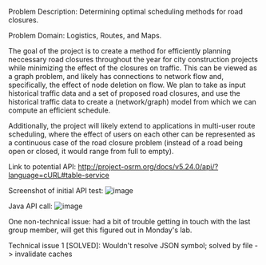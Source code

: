 Problem Description: Determining optimal scheduling methods for road closures.

Problem Domain: Logistics, Routes, and Maps.

The goal of the project is to create a method for efficiently planning neccessary road closures throughout the year for city construction projects
while minimizing the effect of the closures on traffic. This can be viewed as a graph problem, and likely has connections to network flow and, specifically, 
the effect of node deletion on flow.
We plan to take as input historical traffic data and a set of proposed road closures, and use the historical traffic data to create a (network/graph) model from which
we can compute an efficient schedule.

Additionally, the project will likely extend to applications in multi-user route scheduling, where the effect of users on each other can be represented as
a continuous case of the road closure problem (instead of a road being open or closed, it would range from full to empty).


Link to potential API: http://project-osrm.org/docs/v5.24.0/api/?language=cURL#table-service

Screenshot of initial API test:
![image](https://github.com/ngksyh/API-activity/assets/144482446/8e26c916-118b-42c8-b66d-3551a18dd7f0)

Java API call:
![image](https://github.com/ngksyh/API-activity/assets/144482446/9b9934b2-ee70-4396-a192-81cc8df413ba)

One non-technical issue: had a bit of trouble getting in touch with the last group member, will get this figured out in Monday's lab.

Technical issue 1 [SOLVED]: Wouldn't resolve JSON symbol; solved by file -> invalidate caches
